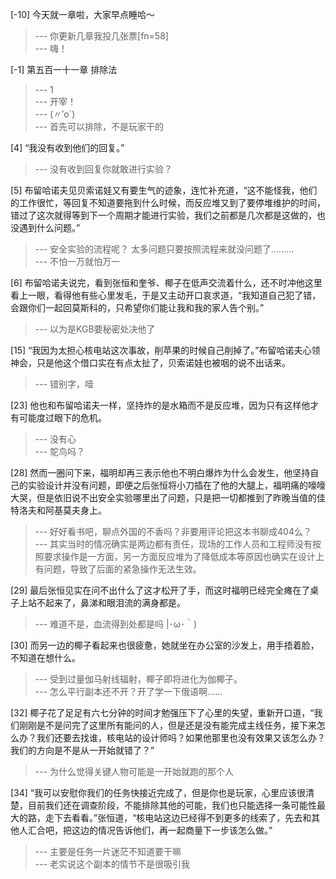 
[-10] 今天就一章啦，大家早点睡哈～
>--- 你更新几章我投几张票[fn=58]<br>
>--- 嗨！<br>

[-1] 第五百一十一章 排除法
>--- 1<br>
>--- 开宰！<br>
>--- (〃′o`)<br>
>--- 首先可以排除，不是玩家干的<br>

[4] “我没有收到他们的回复。”
>--- 没有收到回复你就敢进行实验？<br>

[5] 布留哈诺夫见贝索诺娃又有要生气的迹象，连忙补充道，“这不能怪我，他们的工作很忙，等回复不知道要拖到什么时候，而反应堆又到了要停堆维护的时间，错过了这次就得等到下一个周期才能进行实验，我们之前都是几次都是这做的，也没遇到什么问题。”
>--- 安全实验的流程呢？
太多问题只要按照流程来就没问题了………<br>
>--- 不怕一万就怕万一<br>

[6] 布留哈诺夫说完，看到张恒和奎爷、椰子在低声交流着什么，还不时冲他这里看上一眼，看得他有些心里发毛，于是又主动开口哀求道，“我知道自己犯了错，会跟你们一起回莫斯科的，只希望你们能让我和我的家人告个别。”
>--- 以为是KGB要秘密处决他了<br>

[15] “我因为太担心核电站这次事故，削苹果的时候自己削掉了。”布留哈诺夫心领神会，只是他这个借口实在有点太扯了，贝索诺娃也被咽的说不出话来。
>--- 错别字，噎<br>

[23] 他也和布留哈诺夫一样，坚持炸的是水箱而不是反应堆，因为只有这样他才有可能度过眼下的危机。
>--- 没有心<br>
>--- 鸵鸟吗？<br>

[28] 然而一圈问下来，福明却再三表示他也不明白爆炸为什么会发生，他坚持自己的实验设计并没有问题，即便之后张恒将小刀插在了他的大腿上，福明痛的嚎嚎大哭，但是依旧说不出安全实验哪里出了问题，只是把一切都推到了昨晚当值的佳特洛夫和阿基莫夫身上。
>--- 好好看书吧，聊点外国的不香吗？非要用评论把这本书聊成404么？<br>
>--- 其实当时的情况确实是两边都有责任，现场的工作人员和工程师没有按照要求操作是一方面，另一方面反应堆为了降低成本等原因也确实在设计上有问题，导致了后面的紧急操作无法生效。<br>

[29] 最后张恒见实在问不出什么了这才松开了手，而这时福明已经完全瘫在了桌子上站不起来了，鼻涕和眼泪流的满身都是。
>--- 难道不是，血流得到处都是吗 |･ω･｀)<br>

[30] 而另一边的椰子看起来也很疲惫，她就坐在办公室的沙发上，用手捂着脸，不知道在想什么。
>--- 受到过量伽马射线辐射，椰子即将进化为伽椰子。<br>
>--- 怎么平行副本还不开？开了学一下俄语啊……<br>

[32] 椰子花了足足有六七分钟的时间才勉强压下了心里的失望，重新开口道，“我们刚刚是不是问完了这里所有能问的人，但是还是没有能完成主线任务，接下来怎么办？我们还要去找谁，核电站的设计师吗？如果他那里也没有效果又该怎么办？我们的方向是不是从一开始就错了？”
>--- 为什么觉得关键人物可能是一开始就跑的那个人<br>

[34] “我可以安慰你我们的任务快接近完成了，但是你也是玩家，心里应该很清楚，目前我们还在调查阶段，不能排除其他的可能，我们也只能选择一条可能性最大的路，走下去看看。”张恒道，“核电站这边已经得不到更多的线索了，先去和其他人汇合吧，把这边的情况告诉他们，再一起商量下一步该怎么做。”
>--- 主要是任务一片迷茫不知道要干嘛<br>
>--- 老实说这个副本的情节不是很吸引我<br>
